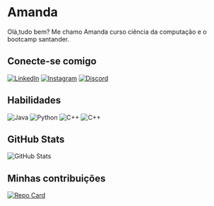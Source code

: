 # Amanda
Olá,tudo bem? Me chamo Amanda curso ciência da computação e o bootcamp santander.
## Conecte-se comigo
[![LinkedIn](https://img.shields.io/badge/LinkedIn-000?style=for-the-badge&logo=linkedin&logoColor=0E76A8)](https://www.linkedin.com/in/amanda-let%C3%ADcia-7353b312a)
[![Instagram](https://img.shields.io/badge/Instagram-000?style=for-the-badge&logo=instagram)](https://instagram.com/mandy_yuki?igshid=YTQwZjQ0NmI0OA==)
[![Discord](https://img.shields.io/badge/Discord-000?style=for-the-badge&logo=discord)](https://discord.com/channels/@me)

## Habilidades
![Java](https://img.shields.io/badge/Java-000?style=for-the-badge&logo=java)
![Python](https://img.shields.io/badge/Python-000?style=for-the-badge&logo=python)
![C++](https://img.shields.io/badge/C%2B%2B-000?style=for-the-badge&logo=c%2B%2B&logoColor=00599C)
![C++](https://img.shields.io/badge/C%2B%2B-000?style=for-the-badge&logo=c%2B%2B&logoColor=00599C)
## GitHub Stats
![GitHub Stats](https://github-readme-stats.vercel.app/api?username=Amandasouza332&theme=transparent&bg_color=000&border_color=30A3DC&show_icons=true&icon_color=30A3DC&title_color=E94DF&text_color=FFF)

## Minhas contribuições
[![Repo Card](https://github-readme-stats.vercel.app/api/pin/?username=Amandasouza332&repo=dio-lab-open-source&bg_color=000&border_color=30A3DC&show_icons=true&icon_color=30A3DC&title_color=E9D5F&text_color=FFF)](https://github.com/Amandasouza332/dio-lab-open-source.git)